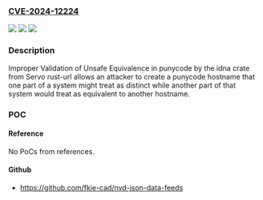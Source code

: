 ### [CVE-2024-12224](https://cve.mitre.org/cgi-bin/cvename.cgi?name=CVE-2024-12224)
![](https://img.shields.io/static/v1?label=Product&message=rust-url&color=blue)
![](https://img.shields.io/static/v1?label=Version&message=0%3C%201.0.0%20&color=brighgreen)
![](https://img.shields.io/static/v1?label=Vulnerability&message=CWE-1289&color=brighgreen)

### Description

Improper Validation of Unsafe Equivalence in punycode by the idna crate from Servo rust-url allows an attacker to create a punycode hostname that one part of a system might treat as distinct while another part of that system would treat as equivalent to another hostname.

### POC

#### Reference
No PoCs from references.

#### Github
- https://github.com/fkie-cad/nvd-json-data-feeds

